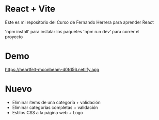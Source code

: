 # React + Vite

Este es mi repositorio del Curso de Fernando Herrera para aprender React

'npm install' para instalar los paquetes
'npm run dev' para correr el proyecto


# Demo
https://heartfelt-moonbeam-d0fd56.netlify.app

# Nuevo
- Eliminar ítems de una categoría + validación
- Eliminar categorías completas + validación
- Estilos CSS a la página web + Logo
